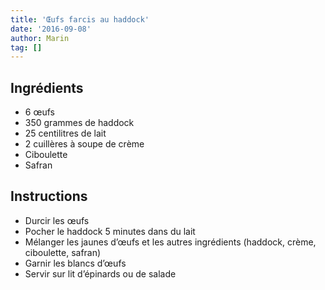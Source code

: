 ```yaml
---
title: 'Œufs farcis au haddock'
date: '2016-09-08'
author: Marin
tag: []
---
```

## Ingrédients
- 6 œufs
- 350 grammes de haddock
- 25 centilitres de lait
- 2 cuillères à soupe de crème
- Ciboulette
- Safran

## Instructions
- Durcir les œufs
- Pocher le haddock 5 minutes dans du lait
- Mélanger les jaunes d’œufs et les autres ingrédients (haddock, crème, ciboulette, safran)
- Garnir les blancs d’œufs
- Servir sur lit d’épinards ou de salade

